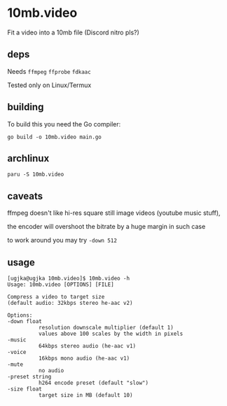 # 10mb.video
Fit a video into a 10mb file (Discord nitro pls?)

## deps
Needs `ffmpeg` `ffprobe` `fdkaac`

Tested only on Linux/Termux

## building
To build this you need the Go compiler:

`go build -o 10mb.video main.go`

## archlinux
`paru -S 10mb.video`

## caveats
ffmpeg doesn't like hi-res square still image videos (youtube music stuff),

the encoder will overshoot the bitrate by a huge margin in such case

to work around you may try `-down 512`

## usage
```
[ugjka@ugjka 10mb.video]$ 10mb.video -h
Usage: 10mb.video [OPTIONS] [FILE]

Compress a video to target size
(default audio: 32kbps stereo he-aac v2)

Options:
-down float
          resolution downscale multiplier (default 1)
          values above 100 scales by the width in pixels
-music
          64kbps stereo audio (he-aac v1)
-voice
          16kbps mono audio (he-aac v1)
-mute
          no audio
-preset string
          h264 encode preset (default "slow")
-size float
          target size in MB (default 10)
```
